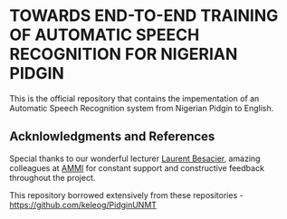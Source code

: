 # TOWARDS END-TO-END TRAINING OF AUTOMATIC SPEECH RECOGNITION FOR NIGERIAN PIDGIN

This is the official repository that contains the impementation of an Automatic Speech Recognition system from Nigerian Pidgin to English.





## Acknlowledgments and References

Special thanks to our wonderful lecturer [Laurent Besacier](https://scholar.google.com/citations?user=Uu-ivVwAAAAJ&hl=fr), amazing colleagues at [AMMI](https://aimsammi.org/) for constant support and constructive feedback throughout the project. 

This repository borrowed extensively from these repositories - https://github.com/keleog/PidginUNMT

